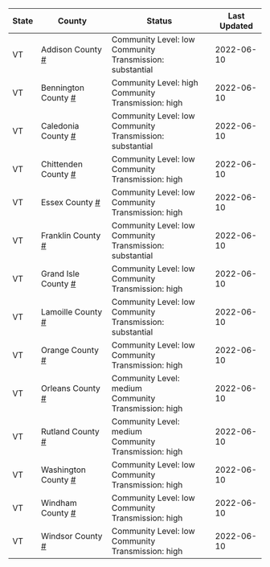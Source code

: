 State | County | Status | Last Updated
--- | --- | --- | --- 
VT | Addison County <a href="#addison_county">#</a> | <a name="addison_county"></a>Community Level: low<br/>Community Transmission: substantial | 2022-06-10
VT | Bennington County <a href="#bennington_county">#</a> | <a name="bennington_county"></a>Community Level: high<br/>Community Transmission: high | 2022-06-10
VT | Caledonia County <a href="#caledonia_county">#</a> | <a name="caledonia_county"></a>Community Level: low<br/>Community Transmission: substantial | 2022-06-10
VT | Chittenden County <a href="#chittenden_county">#</a> | <a name="chittenden_county"></a>Community Level: low<br/>Community Transmission: high | 2022-06-10
VT | Essex County <a href="#essex_county">#</a> | <a name="essex_county"></a>Community Level: low<br/>Community Transmission: high | 2022-06-10
VT | Franklin County <a href="#franklin_county">#</a> | <a name="franklin_county"></a>Community Level: low<br/>Community Transmission: substantial | 2022-06-10
VT | Grand Isle County <a href="#grand_isle_county">#</a> | <a name="grand_isle_county"></a>Community Level: low<br/>Community Transmission: high | 2022-06-10
VT | Lamoille County <a href="#lamoille_county">#</a> | <a name="lamoille_county"></a>Community Level: low<br/>Community Transmission: substantial | 2022-06-10
VT | Orange County <a href="#orange_county">#</a> | <a name="orange_county"></a>Community Level: low<br/>Community Transmission: high | 2022-06-10
VT | Orleans County <a href="#orleans_county">#</a> | <a name="orleans_county"></a>Community Level: medium<br/>Community Transmission: high | 2022-06-10
VT | Rutland County <a href="#rutland_county">#</a> | <a name="rutland_county"></a>Community Level: medium<br/>Community Transmission: high | 2022-06-10
VT | Washington County <a href="#washington_county">#</a> | <a name="washington_county"></a>Community Level: low<br/>Community Transmission: high | 2022-06-10
VT | Windham County <a href="#windham_county">#</a> | <a name="windham_county"></a>Community Level: low<br/>Community Transmission: high | 2022-06-10
VT | Windsor County <a href="#windsor_county">#</a> | <a name="windsor_county"></a>Community Level: low<br/>Community Transmission: high | 2022-06-10
